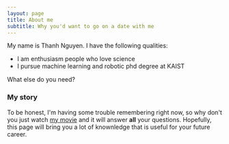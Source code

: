 ```yaml
---
layout: page
title: About me
subtitle: Why you'd want to go on a date with me
---
```


My name is Thanh Nguyen. I have the following qualities:

- I am enthusiasm people who love science 
- I pursue machine learning and robotic phd degree at KAIST

What else do you need?

### My story

To be honest, I'm having some trouble remembering right now, so why don't you just watch [my movie](https://en.wikipedia.org/wiki/The_Princess_Bride_%28film%29) and it will answer **all** your questions. Hopefully, this page will bring you a lot of knownledge that is useful for your future career.
